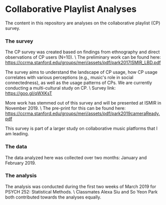 # Collaborative Playlist Analyses

The content in this repository are analyses on the collaborative playlist (CP) survey. 

### The survey
The CP survey was created based on findings from ethnography and direct observations of CP users (N=10). \\
The preliminary work can be found here: https://ccrma.stanford.edu/groups/meri/assets/pdf/park2017ISMIR_LBD.pdf

The survey aims to understand the landscape of CP usage, how CP usage correlates with various perceptions (e.g., music's role in social connectedness), as well as the usage patterns of CPs. We are currently conducting a multi-cultural study on CP. \\
Survey link: https://goo.gl/qWXKsT

More work has stemmed out of this survey and will be presented at ISMIR in November 2019. \\
The pre-print for this can be found here: https://ccrma.stanford.edu/groups/meri/assets/pdf/park2019cameraReady.pdf

This survey is part of a larger study on collaborative music platforms that I am leading.

### The data
The data analyzed here was collected over two months: January and February 2019.

### The analysis
The analysis was conducted during the first two weeks of March 2019 for PSYCH 252: Statistical Methods. \\
Classmates Alexa Siu and So Yeon Park both contributed towards the analyses equally.
